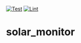 [![Test](https://github.com/johanlundahl/solar_monitor/actions/workflows/test.yml/badge.svg)](https://github.com/johanlundahl/solar_monitor/actions/workflows/test.yml)
[![Lint](https://github.com/johanlundahl/solar_monitor/actions/workflows/lint.yml/badge.svg)](https://github.com/johanlundahl/solar_monitor/actions/workflows/lint.yml)


# solar_monitor
